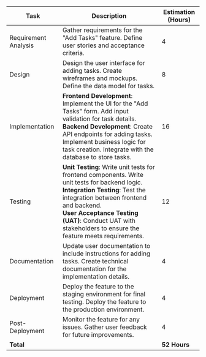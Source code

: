 | Task                | Description                                                                 | Estimation (Hours) |
|---------------------|-----------------------------------------------------------------------------|--------------------|
| Requirement Analysis| Gather requirements for the "Add Tasks" feature. Define user stories and acceptance criteria. | 4                  |
| Design              | Design the user interface for adding tasks. Create wireframes and mockups. Define the data model for tasks. | 8                  |
| Implementation      | **Frontend Development**: Implement the UI for the "Add Tasks" form. Add input validation for task details. <br> **Backend Development**: Create API endpoints for adding tasks. Implement business logic for task creation. Integrate with the database to store tasks. | 16                 |
| Testing             | **Unit Testing**: Write unit tests for frontend components. Write unit tests for backend logic. <br> **Integration Testing**: Test the integration between frontend and backend. <br> **User Acceptance Testing (UAT)**: Conduct UAT with stakeholders to ensure the feature meets requirements. | 12                 |
| Documentation       | Update user documentation to include instructions for adding tasks. Create technical documentation for the implementation details. | 4                  |
| Deployment          | Deploy the feature to the staging environment for final testing. Deploy the feature to the production environment. | 4                  |
| Post-Deployment     | Monitor the feature for any issues. Gather user feedback for future improvements. | 4                  |
| **Total**           |                                                                             | **52 Hours**       |